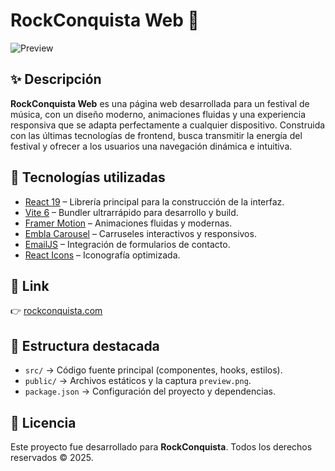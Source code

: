 # RockConquista Web 🎸

![Preview](https://www.rockconquista.com/preview.png)

## ✨ Descripción

**RockConquista Web** es una página web desarrollada para un festival de música, con un diseño moderno, animaciones fluidas y una experiencia responsiva que se adapta perfectamente a cualquier dispositivo.
Construida con las últimas tecnologías de frontend, busca transmitir la energía del festival y ofrecer a los usuarios una navegación dinámica e intuitiva.

## 🚀 Tecnologías utilizadas

- [React 19](https://react.dev/) – Librería principal para la construcción de la interfaz.
- [Vite 6](https://vitejs.dev/) – Bundler ultrarrápido para desarrollo y build.
- [Framer Motion](https://www.framer.com/motion/) – Animaciones fluidas y modernas.
- [Embla Carousel](https://www.embla-carousel.com/) – Carruseles interactivos y responsivos.
- [EmailJS](https://www.emailjs.com/) – Integración de formularios de contacto.
- [React Icons](https://react-icons.github.io/react-icons/) – Iconografía optimizada.

## 🔗 Link

👉 [rockconquista.com](https://www.rockconquista.com/)

## 📂 Estructura destacada

- `src/` → Código fuente principal (componentes, hooks, estilos).
- `public/` → Archivos estáticos y la captura `preview.png`.
- `package.json` → Configuración del proyecto y dependencias.

## 📄 Licencia

Este proyecto fue desarrollado para **RockConquista**.
Todos los derechos reservados © 2025.
